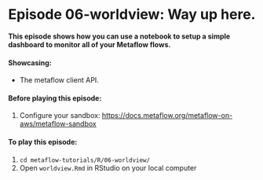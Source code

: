 # Episode 06-worldview: Way up here.

**This episode shows how you can use a notebook to setup a simple dashboard to
monitor all of your Metaflow flows.**

#### Showcasing:
- The metaflow client API.

#### Before playing this episode:
1. Configure your sandbox: https://docs.metaflow.org/metaflow-on-aws/metaflow-sandbox

#### To play this episode:
1. ```cd metaflow-tutorials/R/06-worldview/```
2. Open ```worldview.Rmd``` in RStudio on your local computer 
